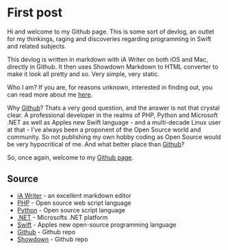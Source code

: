 # First post

Hi and welcome to my Github page. This is some sort of devlog, an outlet for my thinkings, raging and discoveries regarding programming in Swift and related subjects.

This devlog is written in markdown with iA Writer on both iOS and Mac, directly in Github. It then uses Showdown Markdown to HTML converter to make it look all pretty and so. Very simple, very static.

Who I am? If you are, for reasons unknown, interested in finding out, you can read more about me [here](/about-me.html).

Why [Github](https://github.com/demom)? Thats a very good question, and the answer is not that crystal clear. A professional developer in the realms of PHP, Python and Microsoft .NET as well as Apples new Swift language - and a multi-decade Linux user at that - I’ve always been a proponent of the Open Source world and community. So not publishing my own hobby coding as Open Source would be very hypocritical of me. And what better place than [Github](https://github.com/demom)?

So, once again, welcome to my [Github page](https://demom.github.io).

## Source

  * [iA Writer](https://ia.net/writer) - an excellent markdown editor
  * [PHP](http://www.php.net) - Open source web script language
  * [Python](https://www.python.org) - Open source script language
  * [.NET](https://www.microsoft.com/net/) - Microsofts .NET platform
  * [Swift](https://swift.org) - Apples new open-source programming language
  * [Github](http://github.com) - Github repo
  * [Showdown](https://github.com/showdownjs/showdown) - Github repo
